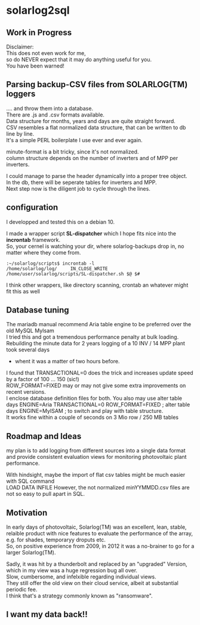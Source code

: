 # solarlog2sql

## Work in Progress

Disclaimer:  
This does not even work for me,  
so do NEVER expect that it may do anything useful for you.  
You have been warned!  


## Parsing backup-CSV files from SOLARLOG(TM) loggers

.... and throw them into a database.  
There are .js and .csv formats available.  
Data structure for months, years and days are quite straight forward.  
CSV resembles a flat normalized data structure, that can be written to db line by line.  
It's a simple PERL boilerplate I use ever and ever again.  

minute-format is a bit tricky, 
since it's not normalized.  
column structure depends on the number of inverters and of MPP per inverters.  
  
I could manage to parse the header dynamically into a proper tree object.  
In the db, there will be seperate tables for inverters and MPP.  
Next step now is the diligent job to cycle through the lines.  
  
## configuration
  
I developped and tested this on a debian 10.   

I made a wrapper script **SL-dispatcher** which I hope fits nice into the **incrontab** framework.  
So, your cernel is watching your dir, where solarlog-backups drop in, no matter where they come from.  

	:~/solarlog/scripts$ incrontab -l
	/home/solarlog/log/     IN_CLOSE_WRITE  /home/user/solarlog/scripts/SL-dispatcher.sh $@ $#

I think other wrappers, like directory scanning, crontab an whatever might fit this as well


## Database tuning

The mariadb manual recommend Aria table engine to be preferred over the old MySQL MyIsam  
I tried this and got a tremendous performance penalty at bulk loading.  
Rebuilding the minute data for 2 years logging of a 10 INV / 14 MPP plant took several days  
- whent it was a matter of two hours before.   

I found that TRANSACTIONAL=0 does the trick and increases update speed by a factor of 100 ... 150 (sic!)  
ROW_FORMAT=FIXED may or may not give some extra improvements on recent versions.  
I enclose database definition files for both.
You also may use 
alter table days ENGINE=Aria TRANSACTIONAL=0 ROW_FORMAT=FIXED ;
alter table days ENGINE=MyISAM ;
to switch and play with table structure.  
It works fine within a couple of seconds on 3 Mio row / 250 MB tables  


## Roadmap and Ideas ##

my plan is to add logging from different sources into a single data format  
and provide consistent evaluation views for monitoring photovoltaic plant performance.  
    
With hindsight, maybe the import of flat csv tables might be much easier with SQL command  
	LOAD DATA INFILE
However, the not normalized minYYMMDD.csv files are not so easy to pull apart in SQL.


## Motivation

In early days of photovoltaic, Solarlog(TM) was an excellent, lean, stable, relaible product
with nice features to evaluate the performance of the array, e.g. for shades, temporaryy droputs etc.  
So, on positive experience from 2009, in 2012 it was a no-brainer to go for a larger Solarlog(TM).  
  
Sadly, it was hit by a thunderbolt and replaced by an "upgraded" Version, which in my view was a huge regression bug all over.   
Slow, cumbersome, and infelxible regarding individual views.  
They still offer the old view on their cloud service, albeit at substantial periodic fee.  
I think that's a strategy commonly known as "ransomware".  
  
  
## I want my data back!!
